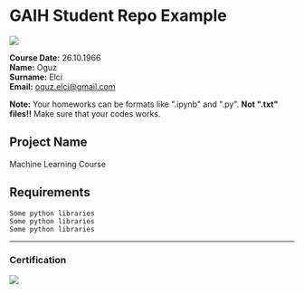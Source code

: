 # GAIH Student Repo Example
![](img/newlogo.png)

**Course Date:** 26.10.1966  
**Name:** Oguz  
**Surname:** Elci  
**Email:** oguz.elci@gmail.com  

**Note:** Your homeworks can be formats like ".ipynb" and ".py". **Not ".txt" files!!** Make sure that your codes works.  

## Project Name
Machine Learning Course

## Requirements
```
Some python libraries
Some python libraries
Some python libraries
```
---

### Certification
![](img/TopLearnerCertificate.png)

